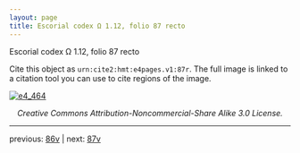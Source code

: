 ```yaml
---
layout: page
title: Escorial codex Ω 1.12, folio 87 recto
---
```


Escorial codex Ω 1.12, folio 87 recto

Cite this object as `urn:cite2:hmt:e4pages.v1:87r`.  The full image is linked to a citation tool you can use to cite regions of the image.

[![e4_464](http://www.homermultitext.org/iipsrv?IIIF=/project/homer/pyramidal/deepzoom/hmt/e4img/2017a/e4_464.tif/full/800,/0/default.jpg)](http://www.homermultitext.org/ict2/?urn=urn:cite2:hmt:e4img.2017a:e4_464) 

<p style="text-align: center; font-style: italic;">Creative Commons Attribution-Noncommercial-Share Alike 3.0 License.</p>

---

previous: [86v](../86v/) | next: [87v](../87v/)